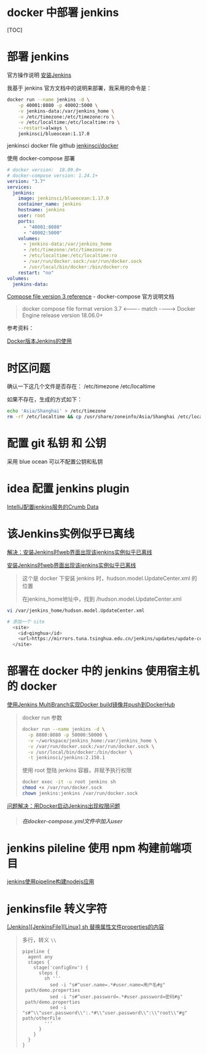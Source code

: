 # docker 中部署 jenkins

[TOC]

# 部署 jenkins

官方操作说明 [安装Jenkins](https://jenkins.io/zh/doc/book/installing/ )

我基于 jenkins 官方文档中的说明来部署，我采用的命令是： 

```sh
docker run --name jenkins -d \
    -p 40001:8080 -p 40002:5000 \
    -v jenkins-data:/var/jenkins_home \
    -v /etc/timezone:/etc/timezone:ro \
    -v /etc/localtime:/etc/localtime:ro \
    --restart=always \
    jenkinsci/blueocean:1.17.0
```

jenkinsci docker file github [jenkinsci/docker](https://github.com/jenkinsci/docker)

使用 docker-compose 部署

```yml
# docker version:  18.09.0+
# docker-compose version: 1.24.1+
version: "3.7"
services:
  jenkins:
    image: jenkinsci/blueocean:1.17.0
    container_name: jenkins
    hostname: jenkins
    user: root
    ports:
      - "40001:8080"
      - "40002:5000"
    volumes:
      - jenkins-data:/var/jenkins_home
      - /etc/timezone:/etc/timezone:ro
      - /etc/localtime:/etc/localtime:ro
      - /var/run/docker.sock:/var/run/docker.sock
      - /usr/local/bin/docker:/bin/docker:ro
    restart: "no"
volumes:
  jenkins-data:

```

[Compose file version 3 reference](https://docs.docker.com/compose/compose-file/) - docker-compose 官方说明文档

> docker compose file format version 3.7  <---- match ----> Docker Engine release  version 18.06.0+

参考资料：

[Docker版本Jenkins的使用](https://www.jianshu.com/p/0391e225e4a6)

# 时区问题

确认一下这几个文件是否存在：
/etc/timezone
/etc/localtime

如果不存在，生成的方式如下：

```sh
echo 'Asia/Shanghai' > /etc/timezone
rm -rf /etc/localtime && cp /usr/share/zoneinfo/Asia/Shanghai /etc/localtime  // 如果时区不正确，需要使用 rm； 如果不存在，直接 cp
```

# 配置 git 私钥 和 公钥

采用 blue ocean 可以不配置公钥和私钥

# idea 配置 jenkins plugin

[IntelliJ配置jenkins服务的Crumb Data](https://blog.csdn.net/shy2shy/article/details/78525543)

# 该Jenkins实例似乎已离线

[解决：安装Jenkins时web界面出现该jenkins实例似乎已离线](https://www.cnblogs.com/forever521Lee/p/9356212.html)

[安装Jenkins时web界面出现该jenkins实例似乎已离线](https://blog.csdn.net/vicky_lov/article/details/83382463)

> 这个是 docker 下安装 jenkins 时，hudson.model.UpdateCenter.xml 的位置
>
> 在jenkins_home地址中，找到 /hudson.model.UpdateCenter.xml

```sh
vi /var/jenkins_home/hudson.model.UpdateCenter.xml

# 添加一个 site
  <site>
    <id>qinghua</id>
    <url>https://mirrors.tuna.tsinghua.edu.cn/jenkins/updates/update-center.json</url>
  </site>
```

# 部署在 docker 中的 jenkins 使用宿主机的 docker

[使用Jenkins MultiBranch实现Docker build镜像并push到DockerHub](https://blog.csdn.net/haiyanggeng/article/details/85344103)

> docker run 参数
>
> ```sh
> docker run --name jenkins -d \
>   -p 8080:8080 -p 50000:50000 \
>   -v ~/workspace/jenkins_home:/var/jenkins_home \
>   -v /var/run/docker.sock:/var/run/docker.sock \
>   -v /usr/local/bin/docker:/bin/docker \
>   -t jenkinsci/jenkins:2.150.1
> ```
>
> 使用 root 登陆 jenkins 容器，并赋予执行权限
>
> ```sh
> docker exec -it -u root jenkins sh
> chmod +x /var/run/docker.sock
> chown jenkins:jenkins /var/run/docker.sock
> ```

[问题解决：用Docker启动Jenkins出现权限问题](https://blog.csdn.net/qq_36792209/article/details/82695750)

> ##### 在docker-compose.yml文件中加入user

# jenkins pileline 使用 npm 构建前端项目

[jenkins使用pipeline构建nodejs应用](https://blog.csdn.net/qq_35299863/article/details/84240379)

# jenkinsfile 转义字符

[[Jenkins][JenkinsFile][Linux] sh 替换属性文件properties的内容](https://blog.csdn.net/weixin_42713970/article/details/86511642)

> 多行，转义 `\\`
>
> ```jenkinsfile
> pipeline {
>   agent any
>   stages {
>     stage('configEnv') {
>       steps {
>         sh '''
>           sed -i "s#^user.name=.*#user.name=用户名#g"  path/demo.properties
>           sed -i "s#^user.password=.*#user.password=密码#g"  path/demo.properties
>           sed -i "s#^\\"user.password\\":.*#\\"user.password\\":\\"root\\"#g"  path/otherFile
>         '''
>       }
>     }
>   }
> }
> ```